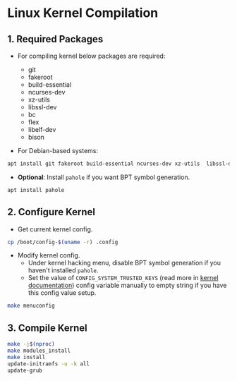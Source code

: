 # Linux Kernel Compilation

## 1. Required Packages
- For compiling kernel below packages are required:
  - git
  - fakeroot
  - build-essential
  - ncurses-dev
  - xz-utils
  - libssl-dev
  - bc
  - flex
  - libelf-dev
  - bison

- For Debian-based systems:
```bash
apt install git fakeroot build-essential ncurses-dev xz-utils  libssl-dev bc flex libelf-dev bison
```

- **Optional**: Install `pahole` if you want BPT symbol generation.
```bash
apt install pahole
```

## 2. Configure Kernel
- Get current kernel config.
```bash
cp /boot/config-$(uname -r) .config
```

- Modify kernel config.
  - Under kernel hacking menu, disable BPT symbol generation if you haven't installed `pahole`.
  - Set the value of `CONFIG_SYSTEM_TRUSTED_KEYS` (read more in [kernel documentation](https://www.kernel.org/doc/html/v4.15/admin-guide/module-signing.html)) config variable manually to empty string if you have this config value setup.
```bash
make menuconfig
```

## 3. Compile Kernel

```bash
make -j$(nproc)
make modules_install
make install
update-initramfs -u -k all
update-grub
```
